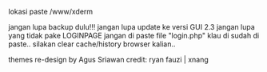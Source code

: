 lokasi paste
/www/xderm

jangan lupa backup dulu!!!
jangan lupa update ke versi GUI 2.3
jangan lupa yang tidak pake LOGINPAGE jangan di paste file "login.php"
klau di sudah di paste.. silakan clear cache/history browser kalian..

themes re-design by Agus Sriawan
credit: ryan fauzi | xnang

